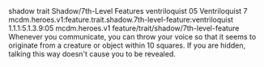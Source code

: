 <ability>
  <metadata>
    <class>shadow</class>
    <feature_type>trait</feature_type>
    <file_dpath>Shadow/7th-Level Features</file_dpath>
    <item_id>ventriloquist</item_id>
    <item_index>05</item_index>
    <item_name>Ventriloquist</item_name>
    <level>7</level>
    <scc>mcdm.heroes.v1:feature.trait.shadow.7th-level-feature:ventriloquist</scc>
    <scdc>1.1.1:5.1.3.9:05</scdc>
    <source>mcdm.heroes.v1</source>
    <type>feature/trait/shadow/7th-level-feature</type>
  </metadata>
  <effects>
    <effect type="mundane">Whenever you communicate, you can throw your voice so that it seems to originate from a creature or object within 10 squares. If you are hidden, talking this way doesn&apos;t cause you to be revealed.</effect>
  </effects>
</ability>
